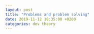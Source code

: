 ```yaml
---
layout: post
title: "Problems and problem solving"
date: 2019-11-12 18:35:00 +0200
categories: dev theory
---
```


